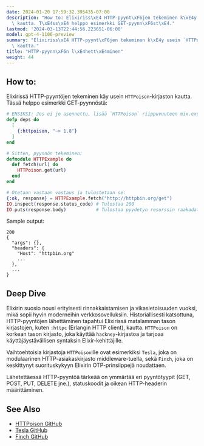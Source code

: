```yaml
---
date: 2024-01-20 17:59:32.395435-07:00
description: "How to: Elixiriss\xE4 HTTP-pyynt\xF6jen tekeminen k\xE4y usein `HTTPoison`-kirjaston\
  \ kautta. T\xE4ss\xE4 helppo esimerkki GET-pyynn\xF6st\xE4."
lastmod: '2024-03-13T22:44:56.223651-06:00'
model: gpt-4-1106-preview
summary: "Elixiriss\xE4 HTTP-pyynt\xF6jen tekeminen k\xE4y usein `HTTPoison`-kirjaston\
  \ kautta."
title: "HTTP-pyynn\xF6n l\xE4hett\xE4minen"
weight: 44
---
```


## How to:
Elixirissä HTTP-pyyntöjen tekeminen käy usein `HTTPoison`-kirjaston kautta. Tässä helppo esimerkki GET-pyynnöstä:

```Elixir
# ENSIKSI: Jos ei jo asennettu, lisää `HTTPoison` riippuvuuteen mix.exs-tiedostoosi:
defp deps do
  [
    {:httpoison, "~> 1.8"}
  ]
end

# Sitten, pyynnön tekeminen:
defmodule HTTPExample do
  def fetch(url) do
    HTTPoison.get(url)
  end
end

# Otetaan vastaan vastaus ja tulostetaan se:
{:ok, response} = HTTPExample.fetch("http://httpbin.org/get")
IO.inspect(response.status_code) # Tulostaa 200
IO.puts(response.body)           # Tulostaa pyydetyn resurssin raakadatan
```

Sample output:

```
200
{
  "args": {}, 
  "headers": {
    "Host": "httpbin.org"
    ...
  }, 
  ...
}
```

## Deep Dive
Elixirin suosio nousi erityisesti rinnakkaistamisen ja vikasietoisuuden vuoksi, mikä sopii hyvin moderneihin verkkosovelluksiin. Historiallisesti katsottuna, HTTP-pyyntöjen lähettäminen tapahtui Elixirissä matalamman tason kirjastojen, kuten `:httpc` (Erlangin HTTP client), kautta. `HTTPoison` on korkean tason kirjasto, joka käyttää `hackney`-kirjastoa ja tarjoaa käyttäjäystävällisen syntaksin Elixir-kehittäjille.

Vaihtoehtoisia kirjastoja `HTTPoison`ille ovat esimerkiksi `Tesla`, joka on modulaarinen HTTP-asiakaskirjasto middleware-tuella, sekä `Finch`, joka on keskittynyt suorituskykyyn Elixirin OTP-prinsiippejä noudattaen.

Lähetettäessä HTTP-pyyntöä tärkeää on ymmärtää eri pyyntötyypit (GET, POST, PUT, DELETE jne.), statuskoodit ja oikean HTTP-headerin määrittäminen.

## See Also
- [HTTPoison GitHub](https://github.com/edgurgel/httpoison)
- [Tesla GitHub](https://github.com/teamon/tesla)
- [Finch GitHub](https://github.com/sneako/finch)
